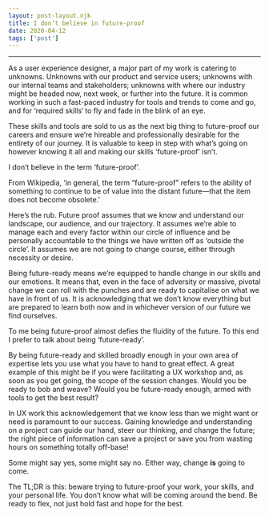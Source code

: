 ```yaml
---
layout: post-layout.njk 
title: I don’t believe in future-proof
date: 2020-04-12
tags: ['post']
---
```


*****

As a user experience designer, a major part of my work is catering to unknowns. Unknowns with our product and service users; unknowns with our internal teams and stakeholders; unknowns with where our industry might be headed now, next week, or further into the future. It is common working in such a fast-paced industry for tools and trends to come and go, and for ‘required skills‘ to fly and fade in the blink of an eye.

These skills and tools are sold to us as the next big thing to future-proof our careers and ensure we’re hireable and professionally desirable for the entirety of our journey. It is valuable to keep in step with what’s going on however knowing it all and making our skills ‘future-proof’ isn’t.

I don’t believe in the term ‘future-proof’.

From Wikipedia, ‘in general, the term “future-proof” refers to the ability of something to continue to be of value into the distant future—that the item does not become obsolete.’

Here’s the rub. Future proof assumes that we know and understand our landscape, our audience, and our trajectory. It assumes we’re able to manage each and every factor within our circle of influence and be personally accountable to the things we have written off as ‘outside the circle’. It assumes we are not going to change course, either through necessity or desire.

Being future-ready means we’re equipped to handle change in our skills and our emotions. It means that, even in the face of adversity or massive, pivotal change we can roll with the punches and are ready to capitalise on what we have in front of us. It is acknowledging that we don’t know everything but are prepared to learn both now and in whichever version of our future we find ourselves.

To me being future-proof almost defies the fluidity of the future. To this end I prefer to talk about being ‘future-ready’.

By being future-ready and skilled broadly enough in your own area of expertise lets you use what you have to hand to great effect. A great example of this might be if you were facilitating a UX workshop and, as soon as you get going, the scope of the session changes. Would you be ready to bob and weave? Would you be future-ready enough, armed with tools to get the best result?

In UX work this acknowledgement that we know less than we might want or need is paramount to our success. Gaining knowledge and understanding on a project can guide our hand, steer our thinking, and change the future; the right piece of information can save a project or save you from wasting hours on something totally off-base!

Some might say yes, some might say no. Either way, change **is** going to come.

The TL;DR is this: beware trying to future-proof your work, your skills, and your personal life. You don’t know what will be coming around the bend. Be ready to flex, not just hold fast and hope for the best.